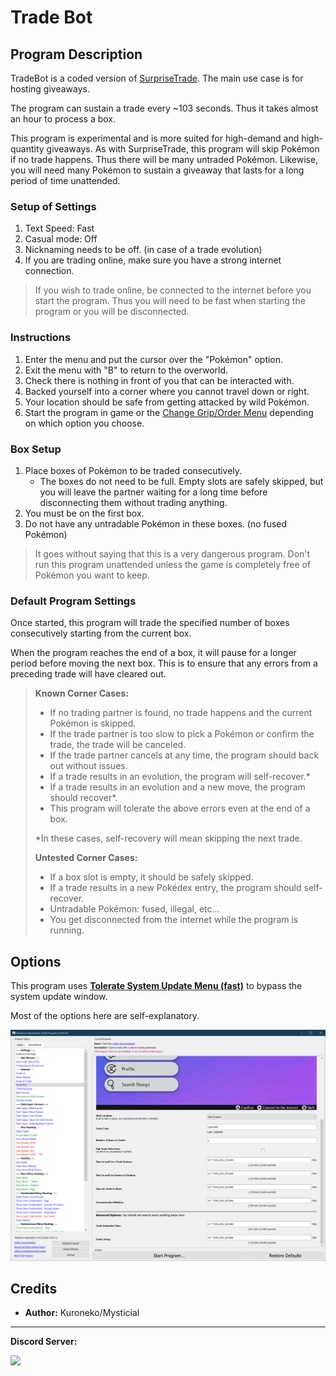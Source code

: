 # Trade Bot

## Program Description

TradeBot is a coded version of [SurpriseTrade](SurpriseTrade.md). The main use case is for hosting giveaways.

The program can sustain a trade every ~103 seconds. Thus it takes almost an hour to process a box. 

This program is experimental and is more suited for high-demand and high-quantity giveaways. As with SurpriseTrade, this program will skip Pokémon if no trade happens. Thus there will be many untraded Pokémon. Likewise, you will need many Pokémon to sustain a giveaway that lasts for a long period of time unattended.

### Setup of Settings

1. Text Speed: Fast
2. Casual mode: Off
3. Nicknaming needs to be off. (in case of a trade evolution)
4. If you are trading online, make sure you have a strong internet connection.

> If you wish to trade online, be connected to the internet before you start the program. Thus you will need to be fast when starting the program or you will be disconnected.

### Instructions

1. Enter the menu and put the cursor over the "Pokémon" option.
2. Exit the menu with "B" to return to the overworld.
3. Check there is nothing in front of you that can be interacted with.
4. Backed yourself into a corner where you cannot travel down or right.
5. Your location should be safe from getting attacked by wild Pokémon.
6. Start the program in game or the [Change Grip/Order Menu](https://github.com/PokemonAutomation/Microcontroller/blob/master/Wiki/Programs/NintendoSwitch/ChangeGripOrderMenu.md) depending on which option you choose.

### Box Setup

1. Place boxes of Pokémon to be traded consecutively.
   - The boxes do not need to be full. Empty slots are safely skipped, but you will leave the partner waiting for a long time before disconnecting them without trading anything.
2. You must be on the first box.
3. Do not have any untradable Pokémon in these boxes. (no fused Pokémon)

> It goes without saying that this is a very dangerous program. Don't run this program unattended unless the game is completely free of Pokémon you want to keep.

### Default Program Settings

Once started, this program will trade the specified number of boxes consecutively starting from the current box.

When the program reaches the end of a box, it will pause for a longer period before moving the next box. This is to ensure that any errors from a preceding trade will have cleared out.


   > **Known Corner Cases:**
   > - If no trading partner is found, no trade happens and the current Pokémon is skipped.
   > - If the trade partner is too slow to pick a Pokémon or confirm the trade, the trade will be canceled.
   > - If the trade partner cancels at any time, the program should back out without issues.
   > - If a trade results in an evolution, the program will self-recover.*
   > - If a trade results in an evolution and a new move, the program should recover*.
   > - This program will tolerate the above errors even at the end of a box.
   > 
   > *In these cases, self-recovery will mean skipping the next trade.
   > 
   > **Untested Corner Cases:**
   > - If a box slot is empty, it should be safely skipped.
   > - If a trade results in a new Pokédex entry, the program should self-recover.
   > - Untradable Pokémon: fused, illegal, etc...
   > - You get disconnected from the internet while the program is running.


## Options

This program uses [**Tolerate System Update Menu (fast)**](/Wiki/Programs/NintendoSwitch/FrameworkSettings.md#tolerate-system-update-menu-fast) to bypass the system update window.

Most of the options here are self-explanatory.

<img src="images/TradeBot-Settings.png">


## Credits

- **Author:** Kuroneko/Mysticial



<hr>

**Discord Server:** 

[<img src="https://canary.discordapp.com/api/guilds/695809740428673034/widget.png?style=banner2">](https://discord.gg/cQ4gWxN)




